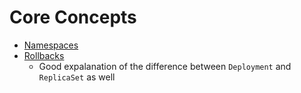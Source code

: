 # Core Concepts

* [Namespaces](https://kubernetes.io/docs/tasks/administer-cluster/namespaces/)
* [Rollbacks](https://learnk8s.io/kubernetes-rollbacks)
    * Good expalanation of the difference between `Deployment` and `ReplicaSet` as well